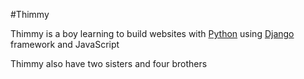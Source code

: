 #Thimmy

Thimmy is a boy learning to build websites with [Python](/wiki/python) using [Django](/wiki/django) framework and JavaScript

Thimmy also have two sisters and four brothers